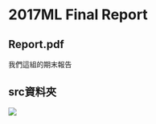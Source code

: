 2017ML Final Report
========

Report.pdf
--------
我們這組的期末報告

src資料夾
--------
![](https://raw.githubusercontent.com/danniefairy/image/master/structure.png)